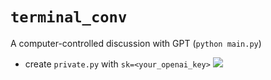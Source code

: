 # `terminal_conv`
A computer-controlled discussion with GPT (`python main.py`)
* create `private.py` with `sk=<your_openai_key>`
![](conv.gif)
